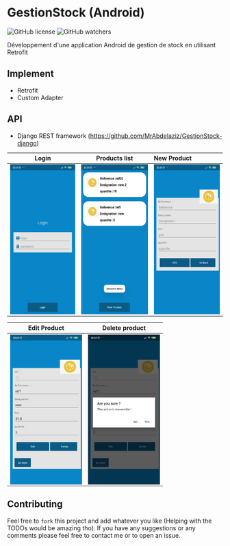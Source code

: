 # GestionStock (Android)
![GitHub license](https://img.shields.io/github/license/oussamabonnor1/BrainPowerApp.svg)
![GitHub watchers](https://img.shields.io/github/watchers/MrAbdelaziz/GestionStock?style=social)

Développement d'une application Android de gestion de stock en utilisant Retrofit


## Implement
- Retrofit
- Custom Adapter

## API
- Django REST framework (https://github.com/MrAbdelaziz/GestionStock-django)

Login           |Products list           |New Product
:-------------------------:|:-------------------------:|:-------------------------
<img align="left" height="350" src="https://github.com/MrAbdelaziz/GestionStock/blob/master/ScreenShot/login.jpg">  |<img align="center" height="350" src="https://github.com/MrAbdelaziz/GestionStock/blob/master/ScreenShot/products%20list.jpg">  |<img align="center" height="350" src="https://github.com/MrAbdelaziz/GestionStock/blob/master/ScreenShot/new%20product.jpg">

Edit Product           |Delete product           
:-------------------------:|:-------------------------:|
<img align="left" height="350" src="https://github.com/MrAbdelaziz/GestionStock/blob/master/ScreenShot/edit%20product.jpg">  |<img align="center" height="350" src="https://github.com/MrAbdelaziz/GestionStock/blob/master/ScreenShot/delete%20product.jpg">

## Contributing
Feel free to `fork` this project and add whatever you like (Helping with the TODOs would be amazing tho). 
If you have any suggestions or any comments please feel free to contact me or to open an issue.
